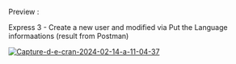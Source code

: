 Preview :

Express 3 - Create a new user and modified via Put the Language informaations (result from Postman)

<a href="https://ibb.co/P47hzCP"><img src="https://i.ibb.co/K7Mqzyf/Capture-d-e-cran-2024-02-14-a-11-04-37.png" alt="Capture-d-e-cran-2024-02-14-a-11-04-37" border="0"></a>
